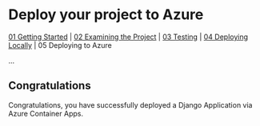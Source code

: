 # Deploy your project to Azure

[01 Getting Started](./README.md) | [02 Examining the Project](./02-examining-project.md) | [03 Testing](./03-testing.md) | [04 Deploying Locally](./04-deploying-locally.md) | 05 Deploying to Azure

...

## Congratulations

Congratulations, you have successfully deployed a Django Application via Azure Container Apps.

